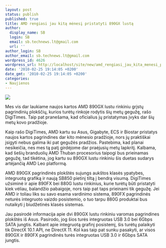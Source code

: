```yaml
---
layout: post
status: publish
published: true
title: AMD rengiasi jau kitą mėnesį pristatyti 890GX lustą
author:
  display_name: SB
  login: SB
  email: sb.technews.lt@gmail.com
  url: ''
author_login: SB
author_email: sb.technews.lt@gmail.com
wordpress_id: 4626
wordpress_url: http://localhost/site/new/amd_rengiasi_jau_kita_menesi_pristatyti_890gx_lusta/
date: '2010-02-25 19:14:05 +0200'
date_gmt: '2010-02-25 19:14:05 +0200'
categories:
- Naujienos
---
```

<div class="imgright"><img src="http://t2.gstatic.com/images?q=tbn:7-8qjOMhnnO5MM:http://www.brandsoftheworld.com/brands/0021/5470/brand.gif"  /></div>
<p>Mes vis dar laukiame naujos kartos AMD 890GX lustu rinkiniu grįstų pagrindinių plokščių, kurios turėtų rinkoje rodytis šių metų gegužę, rašo DigiTimes. Taip pat pranešama, kad oficialius jų pristatymas įvyks dar šių metų kovo pradžioje.</p>
<p>Kaip rašo DigiTimes, AMD kartu su Asus, Gigabyte, ECS ir Biostar pristatys naujos kartos pagrindines dar kito mėnesio pradžioje, nors jų praktiškai įsigyti nebus galima iki pat gegužės pradžios. Pastebima, kad planai nesikeičia, nes mes tą patį girdėjome dar praėjusių metų lapkritį. Kalbama, kad šešių branduolių AMD Thuban procesorius taipogi bus prieinamas gegužę, tad tikėtina, jog kartu su 890GX lustu rinkiniu šis duetas sudarys artėjančią AMD Leo platformą.</p>
<p>AMD 890GX pagrindinės plokštės sujungs aukštos klasės ypatybes, integruotą grafiką ir naują SB850 pietinį tiltą į bendrą visumą. DigiTimes užsiminė ir apie 890FX bei 880G lustu rinkinius, kurie turėtų būti pristatyti kiek vėliau, balandžio pabaigoje, nors taip pat taps prieinami tik gegužę. Jei AMD ir toliau liks su savo esama vardinimo sistema, 890FX pagrindinės neturės integruoto vaizdo posistemio, o tuo tarpu 880G produktai bus nutaikyti į biudžetinės klasės sistemas.</p>
<p>Jau pasirodė informacija apie dvi 890GX lustu rinkiniu varomas pagrindines plokštės iš Asus. Pasirodo, jog šios turės integruotas USB 3.0 bei 6Gbps SATA jungtis. Kalbant apie integruotą grafinį posistemį, šis turėtų palaikyti tik DirectX 10.1 API, ne DirectX 11. Kol kas taip pat sunku pasakyti, ar visos 890GX ir 890FX pagrindinės turės integruotas USB 3.0 ir 6Gbps SATA jungtis.<br /></p>
